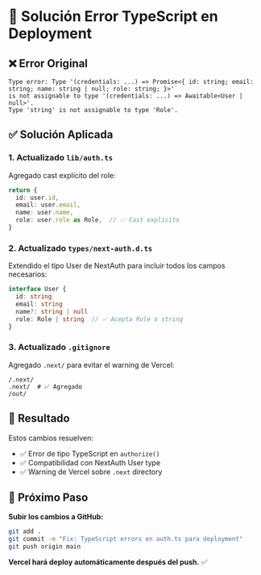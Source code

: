 # 🔧 Solución Error TypeScript en Deployment

## ❌ Error Original
```
Type error: Type '(credentials: ...) => Promise<{ id: string; email: string; name: string | null; role: string; }>' 
is not assignable to type '(credentials: ...) => Awaitable<User | null>'.
Type 'string' is not assignable to type 'Role'.
```

## ✅ Solución Aplicada

### 1. **Actualizado `lib/auth.ts`**
Agregado cast explícito del role:
```typescript
return {
  id: user.id,
  email: user.email,
  name: user.name,
  role: user.role as Role,  // ✅ Cast explícito
}
```

### 2. **Actualizado `types/next-auth.d.ts`**
Extendido el tipo User de NextAuth para incluir todos los campos necesarios:
```typescript
interface User {
  id: string
  email: string
  name?: string | null
  role: Role | string  // ✅ Acepta Role o string
}
```

### 3. **Actualizado `.gitignore`**
Agregado `.next/` para evitar el warning de Vercel:
```
/.next/
.next/  # ✅ Agregado
/out/
```

## 🎯 Resultado

Estos cambios resuelven:
- ✅ Error de tipo TypeScript en `authorize()`
- ✅ Compatibilidad con NextAuth User type
- ✅ Warning de Vercel sobre `.next` directory

## 🚀 Próximo Paso

**Subir los cambios a GitHub:**
```bash
git add .
git commit -m "Fix: TypeScript errors en auth.ts para deployment"
git push origin main
```

**Vercel hará deploy automáticamente después del push.** ✅
